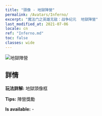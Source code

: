 ```yaml
---
title: "頭像 - 地獄陣營"
permalink: /Avatars/Inferno/
excerpt: "魔法门之英雄无敌：战争纪元  地獄陣營"
last_modified_at: 2021-07-06
locale: cn
ref: "Inferno.md"
toc: false
classes: wide
---
```

 ![地獄陣營](/images/a/avatarFrame_3.png)

## 詳情

 **玩法詳解:** 地獄頭像框 

 **Tips:** 陣營獎勵 

 **Is available:**  - 

